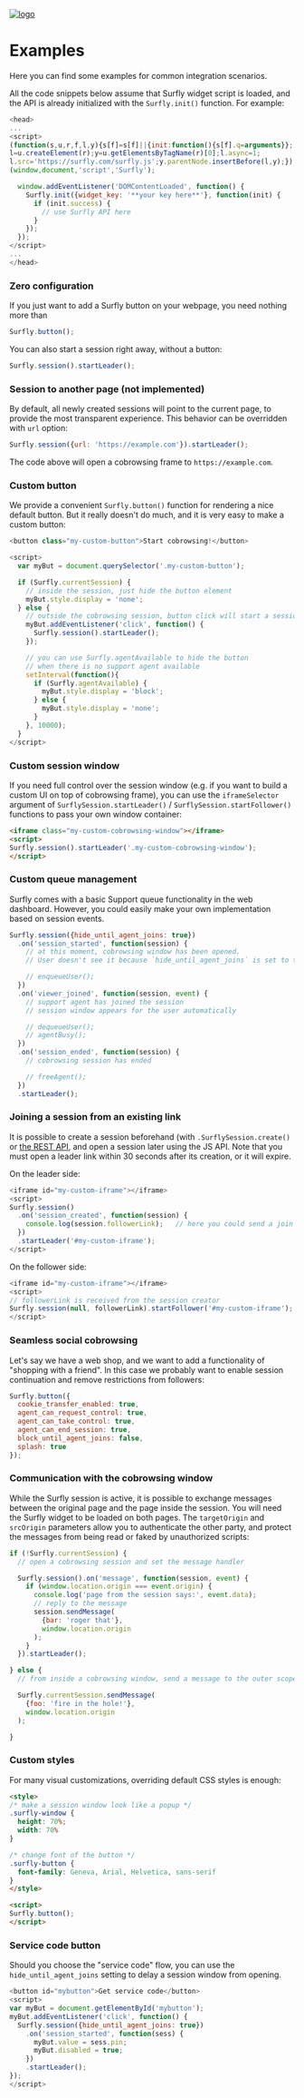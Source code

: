 <a href="https://www.surfly.com/">![logo](../images/logosmall.png)</a>
# Examples
Here you can find some examples for common integration scenarios.

All the code snippets below assume that Surfly widget script is loaded, and the API is already initialized with the `Surfly.init()` function. For example:

```javascript
<head>
...
<script>
(function(s,u,r,f,l,y){s[f]=s[f]||{init:function(){s[f].q=arguments}};
l=u.createElement(r);y=u.getElementsByTagName(r)[0];l.async=1;
l.src='https://surfly.com/surfly.js';y.parentNode.insertBefore(l,y);})
(window,document,'script','Surfly');

  window.addEventListener('DOMContentLoaded', function() {
    Surfly.init({widget_key: '**your key here**'}, function(init) {
      if (init.success) {
        // use Surfly API here
      }
    });
  });
</script>
...
</head>
```

### Zero configuration
If you just want to add a Surfly button on your webpage, you need nothing more than
```javascript
Surfly.button();
```

You can also start a session right away, without a button:
```javascript
Surfly.session().startLeader();
```

### Session to another page (not implemented)
By default, all newly created sessions will point to the current page, to provide the most transparent experience. This behavior can be overridden with `url` option:
```javascript
Surfly.session({url: 'https://example.com'}).startLeader();
```
The code above will open a cobrowsing frame to `https://example.com`.

### Custom button
We provide a convenient `Surfly.button()` function for rendering a nice default button. But it really doesn't do much, and it is very easy to make a custom button:

```javascript
<button class="my-custom-button">Start cobrowsing!</button>

<script>
  var myBut = document.querySelector('.my-custom-button');

  if (Surfly.currentSession) {
    // inside the session, just hide the button element
    myBut.style.display = 'none';
  } else {
    // outside the cobrowsing session, button click will start a session
    myBut.addEventListener('click', function() {
      Surfly.session().startLeader();
    });

    // you can use Surfly.agentAvailable to hide the button
    // when there is no support agent available
    setInterval(function(){
      if (Surfly.agentAvailable) {
        myBut.style.display = 'block';
      } else {
        myBut.style.display = 'none';
      }
    }, 10000);
  }
</script>
```

### Custom session window
If you need full control over the session window (e.g. if you want to build a custom UI on top of cobrowsing frame), you can use the `iframeSelector` argument of `SurflySession.startLeader()` / `SurflySession.startFollower()` functions to pass your own window container:
```html
<iframe class="my-custom-cobrowsing-window"></iframe>
<script>
Surfly.session().startLeader('.my-custom-cobrowsing-window');
</script>
```

### Custom queue management
Surfly comes with a basic Support queue functionality in the web dashboard. However, you could easily make your own implementation based on session events.

```javascript
Surfly.session({hide_until_agent_joins: true})
  .on('session_started', function(session) {
    // at this moment, cobrowsing window has been opened.
    // User doesn't see it because `hide_until_agent_joins` is set to true

    // enqueueUser();
  })
  .on('viewer_joined', function(session, event) {
    // support agent has joined the session
    // session window appears for the user automatically

    // dequeueUser();
    // agentBusy();
  })
  .on('session_ended', function(session) {
    // cobrowsing session has ended

    // freeAgent();
  })
  .startLeader();
```

### Joining a session from an existing link

It is possible to create a session beforehand (with `.SurflySession.create()` or [the REST API](http://docs.surfly.apiary.io/), and open a session later using the JS API. Note that you must open a leader link within 30 seconds after its creation, or it will expire.

On the leader side:
```javascript
<iframe id="my-custom-iframe"></iframe>
<script>
Surfly.session()
  .on('session_created', function(session) {
    console.log(session.followerLink);   // here you could send a join link to the other user
  })
  .startLeader('#my-custom-iframe');
</script>
```

On the follower side:
```javascript
<iframe id="my-custom-iframe"></iframe>
<script>
// followerLink is received from the session creator
Surfly.session(null, followerLink).startFollower('#my-custom-iframe');
</script>
```


### Seamless social cobrowsing
Let's say we have a web shop, and we want to add a functionality of "shopping with a friend". In this case we probably want to enable session continuation and remove restrictions from followers:

```javascript
Surfly.button({
  cookie_transfer_enabled: true,
  agent_can_request_control: true,
  agent_can_take_control: true,
  agent_can_end_session: true,
  block_until_agent_joins: false,
  splash: true
});
```

### Communication with the cobrowsing window
While the Surfly session is active, it is possible to exchange messages between the original page and the page inside the session. You will need the Surfly widget to be loaded on both pages. The `targetOrigin` and `srcOrigin` parameters allow you to authenticate the other party, and protect the messages from being read or faked by unauthorized scripts:
```javascript
if (!Surfly.currentSession) {
  // open a cobrowsing session and set the message handler

  Surfly.session().on('message', function(session, event) {
    if (window.location.origin === event.origin) {
      console.log('page from the session says:', event.data);
      // reply to the message
      session.sendMessage(
        {bar: 'roger that'},
        window.location.origin
      );
    }
  }).startLeader();

} else {
  // from inside a cobrowsing window, send a message to the outer scope:

  Surfly.currentSession.sendMessage(
    {foo: 'fire in the hole!'},
    window.location.origin
  );

}
```

### Custom styles
For many visual customizations, overriding default CSS styles is enough:
```html
<style>
/* make a session window look like a popup */
.surfly-window {
  height: 70%;
  width: 70%
}

/* change font of the button */
.surfly-button {
  font-family: Geneva, Arial, Helvetica, sans-serif
}
</style>

<script>
Surfly.button();
</script>
```

### Service code button

Should you choose the "service code" flow, you can use the `hide_until_agent_joins` setting to delay a session window from opening.

```javascript
<button id="mybutton">Get service code</button>
<script>
var myBut = document.getElementById('mybutton');
myBut.addEventListener('click', function() {
  Surfly.session({hide_until_agent_joins: true})
    .on('session_started', function(sess) {
      myBut.value = sess.pin;
      myBut.disabled = true;
    })
    .startLeader();
});
</script>
```
